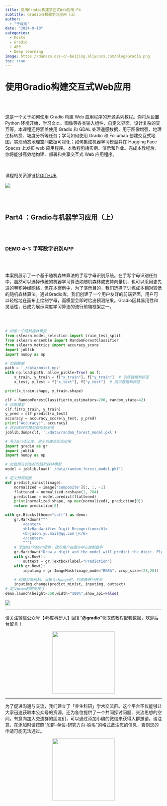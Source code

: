 ```yaml
---
title: 使用Gradio构建交互式Web应用-P4
subtitle: Gradio与机器学习应用（上）
author: 
  - "于峻川"
date: "2024-9-10"
categories:
  - Posts
  - Gradio
  - APP
  - Deep learning
image: https://dunazo.oss-cn-beijing.aliyuncs.com/blog/Gradio.png
toc: true
---
```



# 使用Gradio构建交互式Web应用

<br><br>
<p align="left"> 这是一个关于如何使用 Gradio 构建 Web 应用程序的开源系列教程。你将从设置 Python 环境开始，学习文本、图像等各类输入组件，自定义界面，设计复杂的交互等。本课程还将涵盖使用 Gradio 和 GDAL 处理遥感数据，用于图像增强、地理坐标转换、坡度分析等任务；学习如何使用 Gradio 和 Foliumap 创建交互式地图，实现动态地理空间数据可视化；如何集成机器学习模型并在 Hugging Face Spaces 上发布 web 应用程序。本教程包括实例、演示和作业。完成本教程后，你将能够高效地构建、部署和共享交互式 Web 应用程序。</p>

<br><br>
课程相关资源链接[GITHUB](https://github.com/JunchuanYu/Building_Interactive_Web_APP_with_Gradio)

![](https://dunazo.oss-cn-beijing.aliyuncs.com/blog/Gradio_09.png)


<br><br>

## Part4 ：Gradio与机器学习应用（上）

<br><br>

### DEMO 4-1: 手写数字识别APP

<br><br>

<p align="left"> 本案例展示了一个基于随机森林算法的手写字母识别系统。在手写字母识别任务中，虽然可以选择传统的机器学习算法如随机森林或支持向量机，也可以采用更先进的卷积神经网络，但在本案例中，为了演示目的，我们选择了训练成本相对较低的随机森林算法。通过Gradio库，我们创建了一个用户友好的前端界面，用户可以轻松地在画布上绘制字母，而模型会即时给出预测结果。Gradio因其易用性和灵活性，已成为展示深度学习算法的流行前端框架之一。</p>


<br><br>

```python
# 训练一个随机森林模型
from sklearn.model_selection import train_test_split
from sklearn.ensemble import RandomForestClassifier
from sklearn.metrics import accuracy_score
import joblib 
import numpy as np  

# 加载数据
path = './data/mnist.npz'  
with np.load(path, allow_pickle=True) as f:
    x_train, y_train = f["x_train"], f["y_train"]  # 训练数据和标签
    x_test, y_test = f["x_test"], f["y_test"]  # 测试数据和标签

print(x_train.shape, y_train.shape)

clf = RandomForestClassifier(n_estimators=200, random_state=42)
# 训练模型
clf.fit(x_train, y_train)
y_pred = clf.predict(x_test)
accuracy = accuracy_score(y_test, y_pred)
print("Accuracy:", accuracy)
# 将训练好的模型保存到本地
joblib.dump(clf, './data/random_forest_model.pkl')

# 导入Gradio库，用于创建交互式应用
import gradio as gr
import joblib
import numpy as np

# 加载预先训练好的随机森林模型
model = joblib.load('./data/random_forest_model.pkl')

# 定义预测函数
def predict_minist(image):
    normalized = image['composite'][:, :, -1]
    flattened = normalized.reshape(1, 784)
    prediction = model.predict(flattened)
    print(normalized.shape, np.max(normalized), prediction[0])
    return prediction[0]

with gr.Blocks(theme="soft") as demo:
    gr.Markdown("""
        <center> 
        <h1>Handwritten Digit Recognition</h1>
        <b>jason.yu.mail@qq.com 📧</b>
        </center>
        """)  
    # 添加Markdown组件，提示用户在画布中心绘制数字
    gr.Markdown("Draw a digit and the model will predict the digit. Please draw the digit in the center of the canvas")
    with gr.Row():
        outtext = gr.Textbox(label="Prediction")
    with gr.Row():
        inputimg = gr.ImageMask(image_mode="RGBA", crop_size=(28,28))

    # 构建监听机制，当输入change时，对图像进行预测
    inputimg.change(predict_minist, inputimg, outtext)
# 定义demo的网页尺寸
demo.launch(height=550,width="100%",show_api=False)

```

![](https://dunazo.oss-cn-beijing.aliyuncs.com/blog/demo4-1.gif)




---------------------------
请关注微信公众号【45度科研人】回复“**@gradio**”获取该教程配套数据，欢迎后台留言！


<span style="display: block; text-align: center; margin-left: auto; margin-right: auto;">
    <img src="https://dunazo.oss-cn-beijing.aliyuncs.com/blog/wechat-simple.png" width="200"  alt="">
</span>

---------------------------

为了促进沟通与交流，我们建立了「养生科研」学术交流群。这个平台不仅能够让大家迅速获取本公众号的资源，还为各位提供了一个共同探讨问题、交流思想的空间。有意向加入交流群的朋友们，可以通过添加小编的微信来获得入群邀请。请注意，在添加时请按照“加群-单位-研究方向-姓名”的格式备注您的信息，否则您的申请可能无法通过。


<span style="display: block; text-align: center; margin-left: auto; margin-right: auto;">
    <img src="https://dunazo.oss-cn-beijing.aliyuncs.com/blog/laidian.jpg" width="200"  alt="">
</span>

